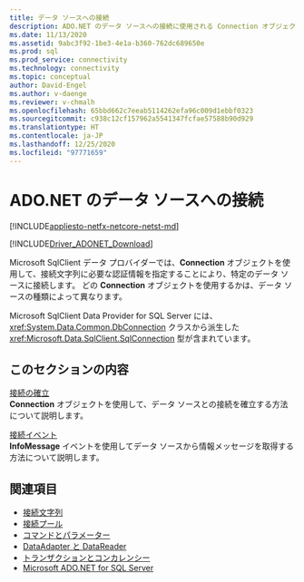 ```yaml
---
title: データ ソースへの接続
description: ADO.NET のデータ ソースへの接続に使用される Connection オブジェクトについて説明します。 どの Connection オブジェクトを選択するかは、データ ソースの種類によって異なります。
ms.date: 11/13/2020
ms.assetid: 9abc3f92-1be3-4e1a-b360-762dc689650e
ms.prod: sql
ms.prod_service: connectivity
ms.technology: connectivity
ms.topic: conceptual
author: David-Engel
ms.author: v-daenge
ms.reviewer: v-chmalh
ms.openlocfilehash: 65bbd662c7eeab5114262efa96c009d1ebbf0323
ms.sourcegitcommit: c938c12cf157962a5541347fcfae57588b90d929
ms.translationtype: HT
ms.contentlocale: ja-JP
ms.lasthandoff: 12/25/2020
ms.locfileid: "97771659"
---
```

# <a name="connecting-to-a-data-source-in-adonet"></a>ADO.NET のデータ ソースへの接続

[!INCLUDE[appliesto-netfx-netcore-netst-md](../../includes/appliesto-netfx-netcore-netst-md.md)]

[!INCLUDE[Driver_ADONET_Download](../../includes/driver_adonet_download.md)]

Microsoft SqlClient データ プロバイダーでは、**Connection** オブジェクトを使用して、接続文字列に必要な認証情報を指定することにより、特定のデータ ソースに接続します。 どの **Connection** オブジェクトを使用するかは、データ ソースの種類によって異なります。

Microsoft SqlClient Data Provider for SQL Server には、<xref:System.Data.Common.DbConnection> クラスから派生した <xref:Microsoft.Data.SqlClient.SqlConnection> 型が含まれています。

## <a name="in-this-section"></a>このセクションの内容  

[接続の確立](establishing-connection.md)\
**Connection** オブジェクトを使用して、データ ソースとの接続を確立する方法について説明します。

[接続イベント](connection-events.md)\
**InfoMessage** イベントを使用してデータ ソースから情報メッセージを取得する方法について説明します。

## <a name="see-also"></a>関連項目

- [接続文字列](connection-strings.md)
- [接続プール](connection-pooling.md)
- [コマンドとパラメーター](commands-parameters.md)
- [DataAdapter と DataReader](dataadapters-datareaders.md)
- [トランザクションとコンカレンシー](transactions-and-concurrency.md)
- [Microsoft ADO.NET for SQL Server](microsoft-ado-net-sql-server.md)
